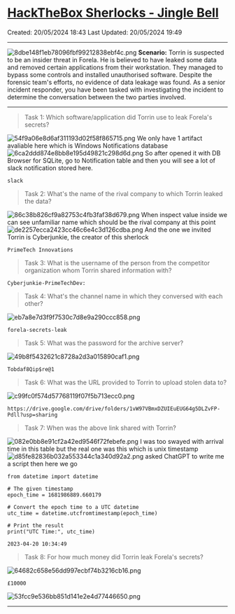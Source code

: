 # [HackTheBox Sherlocks - Jingle Bell](https://app.hackthebox.com/sherlocks/Jingle%20Bell)
Created: 20/05/2024 18:43
Last Updated: 20/05/2024 19:49
* * *
![8dbe148f1eb78096fbf99212838ebf4c.png](..//resources/8dbe148f1eb78096fbf99212838ebf4c-1.png)
**Scenario:**
Torrin is suspected to be an insider threat in Forela. He is believed to have leaked some data and removed certain applications from their workstation. They managed to bypass some controls and installed unauthorised software. Despite the forensic team's efforts, no evidence of data leakage was found. As a senior incident responder, you have been tasked with investigating the incident to determine the conversation between the two parties involved.

* * *
>Task 1: Which software/application did Torrin use to leak Forela's secrets?

![54f9a06e8d6af311193d02f58f865715.png](..//resources/54f9a06e8d6af311193d02f58f865715-1.png)
We only have 1 artifact avaliable here which is Windows Notifications database
![6ca2ddd874e8bb8e195d49821c298d6d.png](..//resources/6ca2ddd874e8bb8e195d49821c298d6d-1.png)
So after opened it with DB Browser for SQLite, go to Notification table and then you will see a lot of slack notification stored here.
```
slack
```

>Task 2: What's the name of the rival company to which Torrin leaked the data?

![86c38b826cf9a82753c4fb3faf38d679.png](..//resources/86c38b826cf9a82753c4fb3faf38d679-1.png)
When inspect value inside we can see unfamiliar name which should be the rival company at this point
![de2257ecca2423cc46c6e4c3d126cdba.png](..//resources/de2257ecca2423cc46c6e4c3d126cdba-1.png)
And the one we invited Torrin is Cyberjunkie, the creator of this sherlock
```
PrimeTech Innovations
```

>Task 3: What is the username of the person from the competitor organization whom Torrin shared information with?
```
Cyberjunkie-PrimeTechDev:
```

>Task 4: What's the channel name in which they conversed with each other?

![eb7a8e7d3f9f7530c7d8e9a290ccc858.png](..//resources/eb7a8e7d3f9f7530c7d8e9a290ccc858-1.png)
```
forela-secrets-leak
```

>Task 5: What was the password for the archive server?

![49b8f5432621c8728a2d3a015890caf1.png](..//resources/49b8f5432621c8728a2d3a015890caf1-1.png)
```
Tobdaf8Qip$re@1
```

>Task 6: What was the URL provided to Torrin to upload stolen data to?

![c99fc0f574d57768119f07f5b713ecc0.png](..//resources/c99fc0f574d57768119f07f5b713ecc0-1.png)
```
https://drive.google.com/drive/folders/1vW97VBmxDZUIEuEUG64g5DLZvFP-Pdll?usp=sharing
```

>Task 7: When was the above link shared with Torrin?

![082e0bb8e91cf2a42ed9546f72febefe.png](..//resources/082e0bb8e91cf2a42ed9546f72febefe-1.png)
I was too swayed with arrival time in this table but the real one was this which is unix timestamp
![d85fe82836b032a553344c1a340d92a2.png](..//resources/d85fe82836b032a553344c1a340d92a2-1.png)
asked ChatGPT to write me a script then here we go
```
from datetime import datetime

# The given timestamp
epoch_time = 1681986889.660179

# Convert the epoch time to a UTC datetime
utc_time = datetime.utcfromtimestamp(epoch_time)

# Print the result
print("UTC Time:", utc_time)
```

```
2023-04-20 10:34:49
```

>Task 8: For how much money did Torrin leak Forela's secrets?

![64682c658e56dd997ecbf74b3216cb16.png](..//resources/64682c658e56dd997ecbf74b3216cb16-1.png)
```
£10000
```

![53fcc9e536bb851d141e2e4d77446650.png](..//resources/53fcc9e536bb851d141e2e4d77446650-1.png)
* * *
